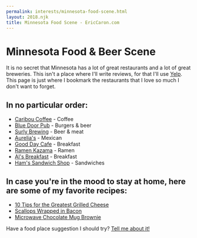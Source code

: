 ```yaml
---
permalink: interests/minnesota-food-scene.html
layout: 2018.njk
title: Minnesota Food Scene - EricCaron.com
---
```

# Minnesota Food & Beer Scene

It is no secret that Minnesota has a lot of great restaurants and a lot of great breweries. This isn't a place where I'll write reviews, for that I'll use [Yelp](https://www.yelp.com/user_details?userid=QglmfuzA7ceOAyFV4_eFdA). This page is just where I bookmark the restaurants that I love so much I don't want to forget.

## In no particular order:
* [Caribou Coffee](https://www.cariboucoffee.com/) - Coffee
* [Blue Door Pub](http://www.thebdp.com/) - Burgers & beer
* [Surly Brewing](http://surlybrewing.com/) - Beer & meat
* [Aurelia's](http://mamaaurelia.com/) - Mexican
* [Good Day Cafe](http://gooddaycafemn.com/) - Breakfast
* [Ramen Kazama](http://www.ramenkazama.com/) - Ramen
* [Al's Breakfast](https://en.wikipedia.org/wiki/Al's_Breakfast) - Breakfast
* [Ham's Sandwich Shop](http://www.hamsshop.com/) - Sandwiches

## In case you're in the mood to stay at home, here are some of my favorite recipes:
* [10 Tips for the Greatest Grilled Cheese](https://web.archive.org/web/20090220064840/http://food.yahoo.com/blog/editorspicks/2430/10-tips-for-the-greatest-grilled-cheese)
* [Scallops Wrapped in Bacon](http://www.foodnetwork.com/recipes/scallops-wrapped-in-bacon-recipe.html)
* [Microwave Chocolate Mug Brownie](http://www.food.com/recipe/microwave-chocolate-mug-brownie-349246)

Have a food place suggestion I should try? [Tell me about it!](mailto:eric.caron@gmail.com)
